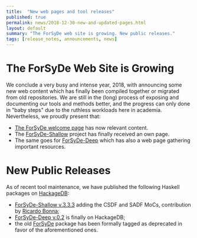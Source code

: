 ```yaml
---
title:  "New web pages and tool releases"
published: true
permalink: news/2018-12-30-new-and-updated-pages.html
layout: default
summary: "The ForSyDe web site is growing. New public releases."
tags: [release_notes, announcements, news]
---
```


# The ForSyDe Web Site is Growing

We conclude a very busy and intense year, 2018, with announcing some new web content which has finally been compiled together or migrated from old repositories. We are still in the (long) process of exposing and documenting our tools and methods better, and the progress can only done in "baby steps" due to the ruthless workloads here in academia. Nevertheless, we proudly present that:

* [The ForSyDe welcome page](https://forsyde.github.io/index.html) has now relevant content.
* The [ForSyDe-Shallow](https://forsyde.github.io/forsyde-shallow/) project has finally received an own page.
* The same goes for [ForSyDe-Deep](https://forsyde.github.io/forsyde-deep/) which has also a web page gathering important resources.

# New Public Releases

As of recent tool maintenance, we have published the following Haskell packages on [HackageDB](https://hackage.haskell.org/):

* [ForSyDe-Shallow v.3.3.3](https://hackage.haskell.org/package/forsyde-shallow-3.3.3.0) adding the CSDF and SADF MoCs, contribution by [Ricardo Bonna](https://github.com/ricardobonna);
* [ForSyDe-Deep v.0.2](https://hackage.haskell.org/package/forsyde-deep-0.2.0) is finally on HackageDB;
* the old [ForSyDe](https://hackage.haskell.org/package/ForSyDe) package has been formally tagged as deprecated in favor of the aforementioned ones.
